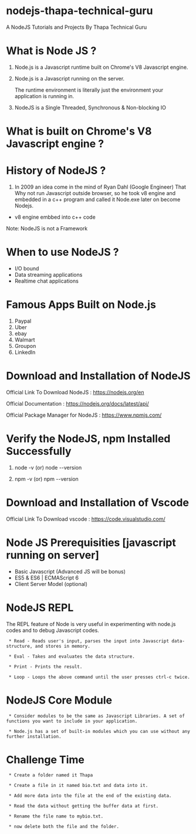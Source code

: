 # nodejs-thapa-technical-guru
A NodeJS Tutorials and Projects By Thapa Technical Guru

# What is Node JS ?

1. Node.js is a Javascript runtime built on Chrome's V8 Javascript engine.

2. Node.js is a Javascript running on the server.

   The runtime environment is literally just the environment your application is running in.

3. NodeJS is a Single Threaded, Synchronous & Non-blocking IO


# What is built on Chrome's V8 Javascript engine ?

# History of NodeJS ?

 1. In 2009 an idea come in the mind of Ryan Dahl (Google Engineer) That Why not run Javascript outside browser, so he took v8 engine and embedded in a c++ program and called it Node.exe later on become Nodejs.

 * v8 engine embbed into c++ code

Note: NodeJS is not a Framework

# When to use NodeJS ?

* I/O bound
* Data streaming applications
* Realtime chat applications

# Famous Apps Built on Node.js

1. Paypal
2. Uber
3. ebay
4. Walmart
5. Groupon
6. LinkedIn


# Download and Installation of NodeJS

Official Link To Download NodeJS : https://nodejs.org/en

Official Documentation : https://nodejs.org/docs/latest/api/

Official Package Manager for NodeJS : https://www.npmjs.com/

# Verify the NodeJS, npm Installed Successfully

  1. node -v (or) node --version

  2. npm -v (or) npm --version

# Download and Installation of Vscode

Official Link To Download vscode : https://code.visualstudio.com/

# Node JS Prerequisities [javascript running on server]
 
  * Basic Javascript (Advanced JS will be bonus)
  * ES5 & ES6 | ECMAScript 6
  * Client Server Model (optional)

# NodeJS REPL

  The REPL feature of Node is very useful in experimenting with node.js codes and to debug Javascript codes.

     * Read - Reads user's input, parses the input into Javascript data-structure, and stores in memory.

     * Eval - Takes and evaluates the data structure.

     * Print - Prints the result.

     * Loop - Loops the above command until the user presses ctrl-c twice.

# NodeJS Core Module

     * Consider modules to be the same as Javascript Libraries. A set of functions you want to include in your application.

     * Node.js has a set of built-in modules which you can use without any further installation.
     
# Challenge Time

     * Create a folder named it Thapa
     
     * Create a file in it named bio.txt and data into it.
     
     * Add more data into the file at the end of the existing data.
     
     * Read the data without getting the buffer data at first.
     
     * Rename the file name to mybio.txt.
     
     * now delete both the file and the folder. 


 
